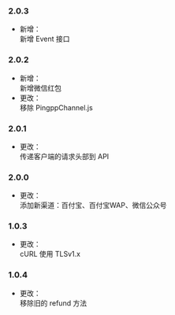 ### 2.0.3
* 新增：<br>
新增 Event 接口

### 2.0.2
* 新增：<br>
新增微信红包
* 更改：<br>
移除 PingppChannel.js

### 2.0.1
* 更改：<br>
传递客户端的请求头部到 API

### 2.0.0
* 更改：<br>
添加新渠道：百付宝、百付宝WAP、微信公众号

### 1.0.3
* 更改：<br>
cURL 使用 TLSv1.x

### 1.0.4
* 更改：<br>
移除旧的 refund 方法
